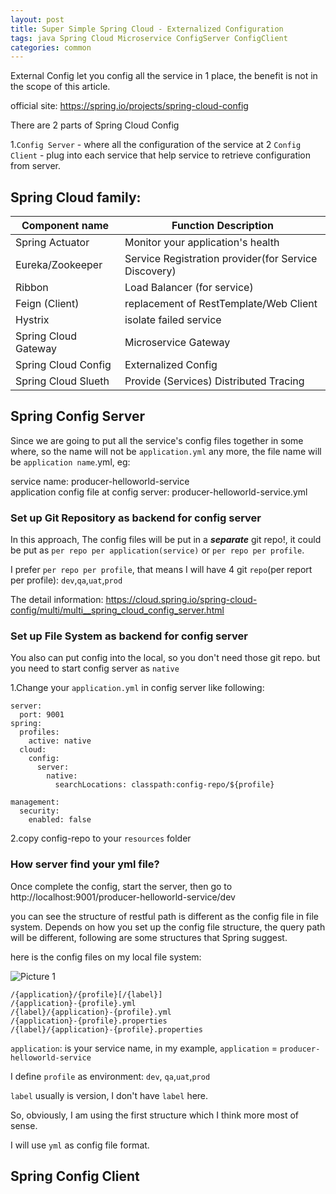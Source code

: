 ```yaml
---
layout: post
title: Super Simple Spring Cloud - Externalized Configuration
tags: java Spring Cloud Microservice ConfigServer ConfigClient 
categories: common
---
```


External Config let you config all the service in 1 place, the benefit is not in the scope of this article.

official site: https://spring.io/projects/spring-cloud-config

There are 2 parts of Spring Cloud Config

1.`Config Server` - where all the configuration of the service at
2 `Config Client` - plug into each service that help service to retrieve configuration from server.

## Spring Cloud family: 

| Component name | Function Description             |
|----------------|----------------------------------|
| Spring Actuator| Monitor your application's health|
| Eureka/Zookeeper | Service Registration provider(for Service Discovery)  |
| Ribbon         | Load Balancer (for service)|
| Feign (Client) | replacement of RestTemplate/Web Client|
| Hystrix|isolate failed service |
| Spring Cloud Gateway | Microservice Gateway|
| Spring Cloud Config | Externalized Config|
| Spring Cloud Slueth | Provide (Services) Distributed Tracing|



## Spring Config Server

Since we are going to put all the service's config files together in some where, so the name will not be `application.yml` any more, the file name will be `application name`.yml, eg: 

service name: producer-helloworld-service \
application config file at config server: producer-helloworld-service.yml




### Set up Git Repository as backend for config server
In this approach, The config files will be put in a **_separate_** git repo!, it could be put as `per repo per application(service)` or `per repo per profile`.

I prefer `per repo per profile`, that means I will have 4 git `repo`(per report per profile): `dev`,`qa`,`uat`,`prod`

The detail information: https://cloud.spring.io/spring-cloud-config/multi/multi__spring_cloud_config_server.html


### Set up File System as backend for config server
You also can put config into the local, so you don't need those git repo. but you need to start config server as `native`

1.Change your `application.yml` in config server like following:

~~~
server:
  port: 9001
spring:
  profiles:
    active: native
  cloud:
    config:
      server:
        native:
          searchLocations: classpath:config-repo/${profile}

management:
  security:
    enabled: false
~~~

2.copy config-repo to your `resources` folder

### How server find your yml file?

Once complete the config, start the server, then go to http://localhost:9001/producer-helloworld-service/dev

you can see the structure of restful path is different as the config file in file system. Depends on how you set up the config file structure, the query path will be different, following are some structures that Spring suggest.


here is the config files on my local file system:

![Picture 1](https://r0ngsh3n.github.io/static/img/0902/pic1.PNG)

```
/{application}/{profile}[/{label}] 
/{application}-{profile}.yml
/{label}/{application}-{profile}.yml
/{application}-{profile}.properties
/{label}/{application}-{profile}.properties
```


`application`: is your service name, in my example, `application` = `producer-helloworld-service`

I define `profile` as environment: `dev`, `qa`,`uat`,`prod`

`label` usually is version, I don't have `label` here.

So, obviously, I am using the first structure which I think more most of sense. 

I will use `yml` as config file format.


## Spring Config Client